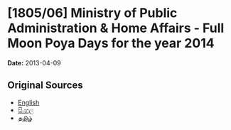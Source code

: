 # [1805/06] Ministry of Public Administration & Home Affairs - Full Moon Poya Days for the year 2014

**Date:** 2013-04-09

## Original Sources

- [English](https://documents.gov.lk/view/extra-gazettes/2013/4/1805-06_E.pdf)
- [සිංහල](https://documents.gov.lk/view/extra-gazettes/2013/4/1805-06_S.pdf)
- [தமிழ்](https://documents.gov.lk/view/extra-gazettes/2013/4/1805-06_T.pdf)
